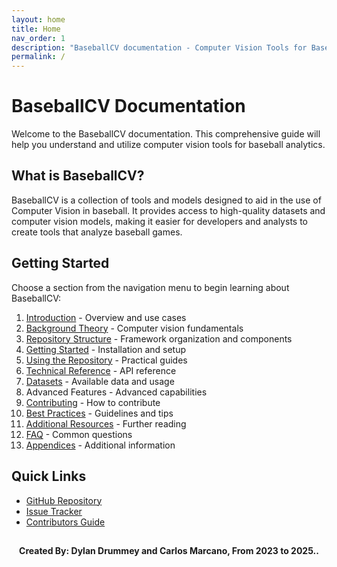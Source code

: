```yaml
---
layout: home
title: Home
nav_order: 1
description: "BaseballCV documentation - Computer Vision Tools for Baseball Analytics"
permalink: /
---
```


# BaseballCV Documentation 

Welcome to the BaseballCV documentation. This comprehensive guide will help you understand and utilize computer vision tools for baseball analytics.

## What is BaseballCV?

BaseballCV is a collection of tools and models designed to aid in the use of Computer Vision in baseball. It provides access to high-quality datasets and computer vision models, making it easier for developers and analysts to create tools that analyze baseball games.

## Getting Started

Choose a section from the navigation menu to begin learning about BaseballCV:

1. [Introduction](/introduction) - Overview and use cases
2. [Background Theory](/background-theory) - Computer vision fundamentals
3. [Repository Structure](/repository-structure) - Framework organization and components
4. [Getting Started](/getting-started) - Installation and setup
5. [Using the Repository](/using-repository) - Practical guides
6. [Technical Reference](/package-docs) - API reference
7. [Datasets](/datasets)  - Available data and usage
8. Advanced Features - Advanced capabilities
9. [Contributing](/contributing) - How to contribute
10. [Best Practices](/best-practices) - Guidelines and tips
10. [Additional Resources](/additional-resources) - Further reading
11. [FAQ](/faq) - Common questions
12. [Appendices](/appendices) - Additional information

## Quick Links

- [GitHub Repository](https://github.com/dylandru/BaseballCV)
- [Issue Tracker](https://github.com/dylandru/BaseballCV/issues)
- [Contributors Guide](contributing/)

##




<div align="center">

**Created By: Dylan Drummey and Carlos Marcano, From 2023 to 2025..**

<div>
